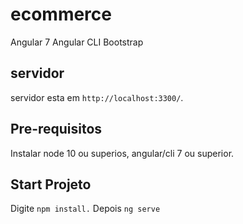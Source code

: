 # ecommerce

Angular 7
Angular CLI
Bootstrap

## servidor

servidor esta em `http://localhost:3300/`. 

## Pre-requisitos

Instalar node 10 ou superios, angular/cli 7 ou superior.

## Start Projeto

Digite `npm install.`
Depois `ng serve`